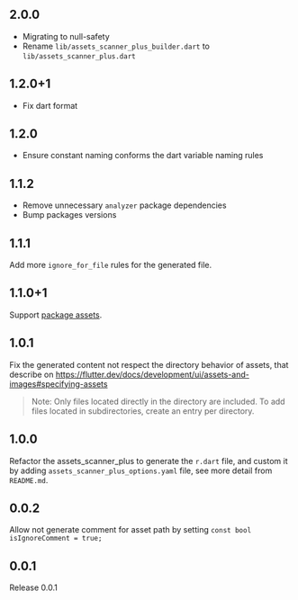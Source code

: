 ## 2.0.0

* Migrating to null-safety
* Rename `lib/assets_scanner_plus_builder.dart` to `lib/assets_scanner_plus.dart`

## 1.2.0+1

* Fix dart format

## 1.2.0

* Ensure constant naming conforms the dart variable naming rules

## 1.1.2

* Remove unnecessary `analyzer` package dependencies
* Bump packages versions

## 1.1.1
Add more `ignore_for_file` rules for the generated file.

## 1.1.0+1
Support [package assets](https://flutter.dev/docs/development/ui/assets-and-images#bundling-of-package-assets). 

## 1.0.1
Fix the generated content not respect the directory behavior of assets, that describe on https://flutter.dev/docs/development/ui/assets-and-images#specifying-assets

> Note: Only files located directly in the directory are included. To add files located in subdirectories, create an entry per directory.

## 1.0.0
Refactor the assets_scanner_plus to generate the `r.dart` file, and custom it by adding `assets_scanner_plus_options.yaml` file, see more detail from `README.md`.

## 0.0.2
Allow not generate comment for asset path by setting `const bool isIgnoreComment = true;`

## 0.0.1
Release 0.0.1
